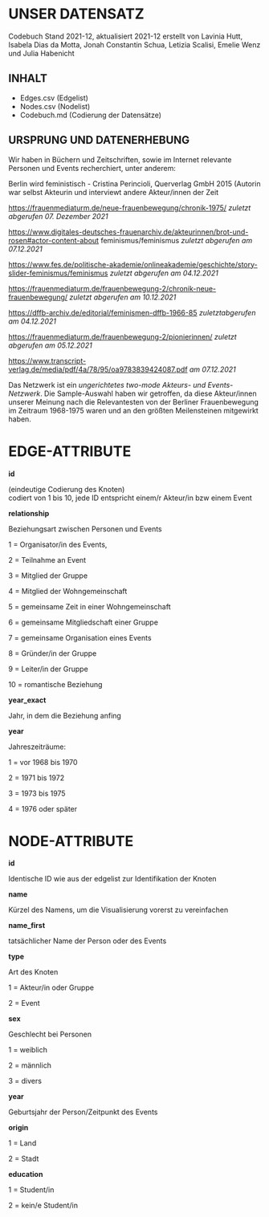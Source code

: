 # UNSER DATENSATZ # 
Codebuch Stand 2021-12, aktualisiert 2021-12
erstellt von Lavinia Hutt, Isabela Dias da Motta, Jonah Constantin Schua, Letizia Scalisi, Emelie Wenz und Julia Habenicht

## INHALT ##
- Edges.csv (Edgelist)
- Nodes.csv (Nodelist)
- Codebuch.md (Codierung der Datensätze)

## URSPRUNG UND DATENERHEBUNG ##
Wir haben in Büchern und Zeitschriften, sowie im Internet relevante Personen und Events recherchiert, unter anderem:</p>
Berlin wird feministisch - Cristina Perincioli, Querverlag GmbH 2015 (Autorin war selbst Akteurin und interviewt andere Akteur/innen der Zeit</p>
https://frauenmediaturm.de/neue-frauenbewegung/chronik-1975/ *zuletzt abgerufen 07. Dezember 2021* </p>
https://www.digitales-deutsches-frauenarchiv.de/akteurinnen/brot-und-rosen#actor-content-about
feminismus/feminismus *zuletzt abgerufen am 07.12.2021* </p>
https://www.fes.de/politische-akademie/onlineakademie/geschichte/story-slider-feminismus/feminismus *zuletzt abgerufen am 04.12.2021* </p>
https://frauenmediaturm.de/frauenbewegung-2/chronik-neue-frauenbewegung/ *zuletzt abgerufen am 10.12.2021* </p>
https://dffb-archiv.de/editorial/feminismen-dffb-1966-85 *zuletztabgerufen am 04.12.2021* </p>
https://frauenmediaturm.de/frauenbewegung-2/pionierinnen/ *zuletzt abgerufen am 05.12.2021* </p>
https://www.transcript-verlag.de/media/pdf/4a/78/95/oa9783839424087.pdf *am 07.12.2021* </p>

Das Netzwerk ist ein *ungerichtetes two-mode Akteurs- und Events-Netzwerk*. 
Die Sample-Auswahl haben wir getroffen, da diese Akteur/innen unserer Meinung nach die Relevantesten von der Berliner Frauenbewegung im Zeitraum 1968-1975 waren und an den größten Meilensteinen mitgewirkt haben. 

# EDGE-ATTRIBUTE #
**id**  </p>
(eindeutige Codierung des Knoten)   
codiert von 1 bis 10, jede ID entspricht einem/r Akteur/in bzw einem Event

**relationship**  </p>
Beziehungsart zwischen Personen und Events </p>
1 = Organisator/in des Events,</p>
2 = Teilnahme an Event </p>
3 = Mitglied der Gruppe </p>
4 = Mitglied der Wohngemeinschaft </p>
5 = gemeinsame Zeit in einer Wohngemeinschaft </p>
6 = gemeinsame Mitgliedschaft einer Gruppe </p>
7 = gemeinsame Organisation eines Events </p>
8 = Gründer/in der Gruppe </p>
9 = Leiter/in der Gruppe </p>
10 = romantische Beziehung

**year_exact** </p>
Jahr, in dem die Beziehung anfing

**year** </p>
Jahreszeiträume: </p>
1 = vor 1968 bis 1970 </p>
2 = 1971 bis 1972 </p>
3 = 1973 bis 1975 </p>
4 = 1976 oder später </p>

# NODE-ATTRIBUTE #

**id**  </p>
Identische ID wie aus der edgelist zur Identifikation der Knoten

**name** </p>
Kürzel des Namens, um die Visualisierung vorerst zu vereinfachen

**name_first** </p>
tatsächlicher Name der Person oder des Events

**type**    </p>
Art des Knoten </p>
1 = Akteur/in oder Gruppe</p>
2 = Event </p>

**sex** </p>
Geschlecht bei Personen </p>
1 = weiblich</p>
2 = männlich</p>
3 = divers</p>

**year** </p>
Geburtsjahr der Person/Zeitpunkt des Events

**origin** </p>
1 = Land </p>
2 = Stadt

**education** </p>
1 = Student/in </p>
2 = kein/e Student/in
